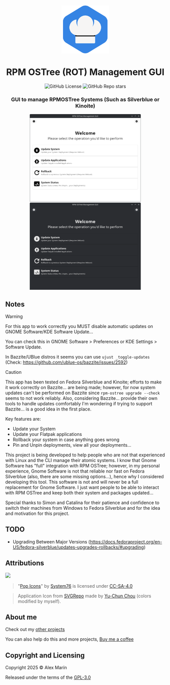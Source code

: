 <div align="center">
  <br>
  <img src="./resources/icons/hicolor/scalable/apps/icon.svg" width="150" />
  <h1>RPM OSTree (ROT) Management GUI</h1>

  ![GitHub License](https://img.shields.io/github/license/mariinkys/rot-management-gui)
  ![GitHub Repo stars](https://img.shields.io/github/stars/mariinkys/rot-management-gui)

  <h3>GUI to manage RPMOSTree Systems (Such as Silverblue or Kinoite)</h3>

  <img width="350" alt="Main Page Light Mode" src="./screenshots/main-light.png"/>
  <img width="350" alt="Main Page Dark Mode" src="./screenshots/main-dark.png"/>
</div>

## Notes

> [!WARNING]
> For this app to work correctly you MUST disable automatic updates on GNOME Software/KDE Software Update...
>
> You can check this in GNOME Software > Preferences or KDE Settings > Software Update.
>
> In Bazzite/UBlue distros it seems you can use `ujust _toggle-updates` (Check: https://github.com/ublue-os/bazzite/issues/2592)

> [!CAUTION]
> This app has been tested on Fedora Silverblue and Kinoite; efforts to make it work correctly on Bazzite... are being made; however, for now system updates can't be performed on Bazzite since `rpm-ostree upgrade --check` seems to not work reliably. 
> Also, considering Bazzite... provide their own tools to handle updates comfortably I'm wondering if trying to support Bazzite... is a good idea in the first place.


Key features are:

- Update your System
- Update your Flatpak applications
- Rollback your system in case anything goes wrong
- Pin and Unpin deployments, view all your deployments...

This project is being developed to help people who are not that experienced with Linux and the CLI manage their atomic systems. I know that Gnome Software has "full" integration with RPM OSTree; however, in my personal experience, Gnome Software is not that reliable nor fast on Fedora Silverblue (also, there are some missing options...), hence why I considered developing this tool. This software is not and will never be a full replacement for Gnome Software. I just want people to be able to interact with RPM OSTree and keep both their system and packages updated...

Special thanks to Simon and Catalina for their patience and confidence to switch their machines from Windows to Fedora Silverblue and for the idea and motivation for this project.

## TODO

- Upgrading Between Major Versions (https://docs.fedoraproject.org/en-US/fedora-silverblue/updates-upgrades-rollbacks/#upgrading)

## Attributions

<a href="https://github.com/iced-rs/iced">
  <img src="https://gist.githubusercontent.com/hecrj/ad7ecd38f6e47ff3688a38c79fd108f0/raw/74384875ecbad02ae2a926425e9bcafd0695bade/color.svg" width="130px">
</a>

<p></p>

> "[Pop Icons](http://github.com/pop-os/icon-theme)" by [System76](http://system76.com/) is licensed under [CC-SA-4.0](http://creativecommons.org/licenses/by-sa/4.0/)

> Application Icon from [SVGRepo](https://www.svgrepo.com/svg/475104/chief-hat) made by [Yu-Chun Chou](https://www.svgrepo.com/author/Yu-Chun%20Chou/) (colors modified by myself).

## About me

Check out my [other projects](https://github.com/mariinkys) 

You can also help do this and more projects, [Buy me a coffee](https://www.buymeacoffee.com/mariinkys)

## Copyright and Licensing

Copyright 2025 © Alex Marín

Released under the terms of the [GPL-3.0](https://github.com/mariinkys/rot-management-gui/blob/main/LICENSE)
